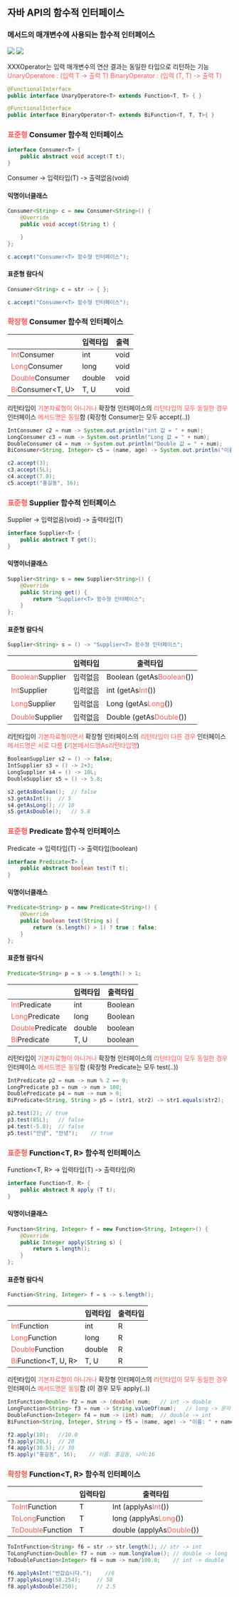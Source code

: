 

## 자바 API의 함수적 인터페이스

### 메서드의 매개변수에 사용되는 함수적 인터페이스

<img src = "https://user-images.githubusercontent.com/82013205/220827681-4226e5ee-e272-42d5-9051-3a7291ba04a1.png">

<img src ="https://user-images.githubusercontent.com/82013205/220827993-9dfb1910-38a9-4971-bf9a-c2c244f6ef38.png">

XXXOperator는 입력 매개변수의 연산 결과는 동일한 타입으로 리턴하는 기능
<span style="color:#ff5a54">UnaryOperatore : (입력 T -> 출력 T)</span>
<span style="color:#ff5a54">BinaryOperator : (입력 (T, T) -> 출력 T)</span>

```java
@FunctionalInterface
public interface UnaryOperatore<T> extends Function<T, T> { }

@FunctionalInterface
public interface BinaryOperator<T> extends BiFunction<T, T, T>{ }
```



### <span style="color:#ff5a54">표준형</span> Consumer<T> 함수적 인터페이스

```java
interface Consumer<T> {
    public abstract void accept(T t);
}
```

Consumer<T> -> 입력타입(T) -> 출력없음(void)



#### 익명이너클래스

```java
Consumer<String> c = new Consumer<String>() {
    @Override
    public void accept(String t) {

    }
};

c.accept("Consumer<T> 함수형 인터페이스");
```

#### 표준형 람다식

```java
Consumer<String> c = str -> { };

c.accept("Consumer<T> 함수형 인터페이스");
```



### <span style="color:#ff5a54">확장형</span> Consumer<T> 함수적 인터페이스

|                                                     | 입력타입 | 출력 |
| --------------------------------------------------- | -------- | ---- |
| <span style="color:#ff5a54">Int</span>Consumer      | int      | void |
| <span style="color:#ff5a54">Long</span>Consumer     | long     | void |
| <span style="color:#ff5a54">Double</span>Consumer   | double   | void |
| <span style="color:#ff5a54">Bi</span>Consumer<T, U> | T, U     | void |

리턴타입이 <span style="color:#ff5a54">기본자료형이 아니거나</span> 확장형 인터페이스의 <span style="color:#ff5a54">리턴타입의 모두 동일한 경우</span> 인터페이스 <span style="color:#ff5a54">메서드명은 동일</span>함 (확장형 Consumer<T>는 모두 accept(..))



```java
IntConsumer c2 = num -> System.out.println("int 값 = " + num);
LongConsumer c3 = num -> System.out.println("Long 값 = " + num);
DoubleConsumer c4 = num -> System.out.println("Double 값 = " + num);
BiConsumer<String, Integer> c5 = (name, age) -> System.out.println("이름:" + name + " 나이:"+age);

c2.accept(3);
c3.accept(5L);
c4.accept(7.8);
c5.accept("홍길동", 16);
```



### <span style="color:#ff5a54">표준형</span> Supplier<T> 함수적 인터페이스

Supplier<T> -> 입력없음(void) -> 출력타입(T)

```java
interface Supplier<T> {
    public abstract T get();
}
```

#### 익명이너클래스

```java
Supplier<String> s = new Supplier<String>() {
    @Override
    public String get() {
        return "Supplier<T> 함수형 인터페이스";
    }
};
```



#### 표준형 람다식

```java
Supplier<String> s = () -> "Supplier<T> 함수형 인터페이스";
```

|                                                    | 입력타입 | 출력타입                                                    |
| -------------------------------------------------- | -------- | ----------------------------------------------------------- |
| <span style="color:#ff5a54">Boolean</span>Supplier | 입력없음 | Boolean (getAs<span style="color:#ff5a54">Boolean</span>()) |
| <span style="color:#ff5a54">Int</span>Supplier     | 입력없음 | int (getAs<span style="color:#ff5a54">Int</span>())         |
| <span style="color:#ff5a54">Long</span>Supplier    | 입력없음 | Long (getAs<span style="color:#ff5a54">Long</span>())       |
| <span style="color:#ff5a54">Double</span>Supplier  | 입력없음 | Double (getAs<span style="color:#ff5a54">Double</span>())   |

리턴타입이 <span style="color:#ff5a54">기본자료형이면서</span> 확장형 인터페이스의 <span style="color:#ff5a54">리턴타입이 다른 경우</span> 인터페이스 <span style="color:#ff5a54">메서드명은 서로 다름</span> (<span style="color:#ff5a54">기본메서드명As리턴타입명</span>)

```java
BooleanSupplier s2 = () -> false;
IntSupplier s3 = () -> 2+3;
LongSupplier s4 = () -> 10L;
DoubleSupplier s5 = () -> 5.8;

s2.getAsBoolean();  // false
s3.getAsInt();  // 5
s4.getAsLong(); // 10
s5.getAsDouble();   // 5.8
```



### <span style="color:#ff5a54">표준형</span> Predicate<T> 함수적 인터페이스

Predicate<T> -> 입력타입(T) -> 출력타입(boolean)

```java
interface Predicate<T> {
    public abstract boolean test(T t);
}
```

#### 익명이너클래스

```java
Predicate<String> p = new Predicate<String>() {
    @Override
    public boolean test(String s) {
        return (s.length() > 1) ? true : false;
    }
};
```

#### 표준형 람다식

```java
Predicate<String> p = s -> s.length() > 1;
```



|                                                    | 입력타입 | 출력타입 |
| -------------------------------------------------- | -------- | -------- |
| <span style="color:#ff5a54">Int</span>Predicate    | int      | Boolean  |
| <span style="color:#ff5a54">Long</span>Predicate   | long     | Boolean  |
| <span style="color:#ff5a54">Double</span>Predicate | double   | boolean  |
| <span style="color:#ff5a54">Bi</span>Predicate     | T, U     | boolean  |

리턴타입이 <span style="color:#ff5a54">기본자료형이 아니거나</span> 확장형 인터페이스의 <span style="color:#ff5a54">리턴타입이 모두 동일한 경우</span> 인터페이스 <span style="color:#ff5a54">메서드명은 동일</span>함 (확장형 Predicate<T>는 모두 test(..))

```java
IntPredicate p2 = num -> num % 2 == 0;
LongPredicate p3 = num -> num > 100;
DoublePredicate p4 = num -> num > 0;
BiPredicate<String, String > p5 = (str1, str2) -> str1.equals(str2);

p2.test(2); // true
p3.test(85L);   // false
p4.test(-5.8);  // false
p5.test("안녕", "안녕");    // true
```



### <span style="color:#ff5a54">표준형</span> Function<T, R> 함수적 인터페이스

Function<T, R> -> 입력타입(T) -> 출력타입(R)

```java
interface Function<T, R> {
    public abstract R apply (T t);
}
```

#### 익명이너클래스

```java
Function<String, Integer> f = new Function<String, Integer>() {
    @Override
    public Integer apply(String s) {
        return s.length();
    }
};
```

#### 표준형 람다식

```java
Function<String, Integer> f = s -> s.length();
```



|                                                        | 입력타입 | 출력타입 |
| ------------------------------------------------------ | -------- | -------- |
| <span style="color:#ff5a54">Int</span>Function<R>      | int      | R        |
| <span style="color:#ff5a54">Long</span>Function<R>     | long     | R        |
| <span style="color:#ff5a54">Double</span>Function<R>   | double   | R        |
| <span style="color:#ff5a54">Bi</span>Function<T, U, R> | T, U     | R        |

리턴타입이 <span style="color:#ff5a54">기본자료형이 아니거나</span> 확장형 인터페이스의 <span style="color:#ff5a54">리턴타입이 모두 동일한 경우</span> 인터페이스 <span style="color:#ff5a54">메서드명은 동일</span>함 (이 경우 모두 apply(..))



```java
IntFunction<Double> f2 = num -> (double) num;   // int -> double
LongFunction<String> f3 = num -> String.valueOf(num);   // long -> 문자열
DoubleFunction<Integer> f4 = num -> (int) num;  // double -> int
BiFunction<String, Integer, String > f5 = (name, age) -> "이름: " + name + ", 나이:" + age;

f2.apply(10);   //10.0
f3.apply(20L);  // 20
f4.apply(30.5); // 30
f5.apply("홍길동", 16);    // 이름: 홍길동, 나이:16
```



### <span style="color:#ff5a54">확장형</span> Function<T, R> 함수적 인터페이스

|                                                        | 입력타입 | 출력타입                                                    |
| ------------------------------------------------------ | -------- | ----------------------------------------------------------- |
| <span style="color:#ff5a54">ToInt</span>Function<T>    | T        | Int (applyAs<span style="color:#ff5a54">Int</span>())       |
| <span style="color:#ff5a54">ToLong</span>Function<T>   | T        | long (applyAs<span style="color:#ff5a54">Long</span>())     |
| <span style="color:#ff5a54">ToDouble</span>Function<T> | T        | double (applyAs<span style="color:#ff5a54">Double</span>()) |

```java
ToIntFunction<String> f6 = str -> str.length(); // str -> int
ToLongFunction<Double> f7 = num -> num.longValue(); // double -> long
ToDoubleFunction<Integer> f8 = num -> num/100.0;    // int -> double

f6.applyAsInt("반갑습니다.");    //6
f7.applyAsLong(58.254);     // 58
f8.applyAsDouble(250);      // 2.5
```
